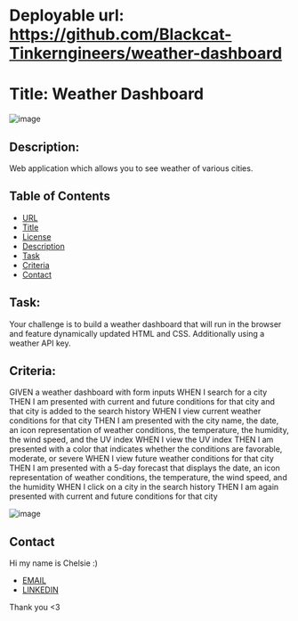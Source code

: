# Deployable url: https://github.com/Blackcat-Tinkerngineers/weather-dashboard

# Title: Weather Dashboard

![image](https://user-images.githubusercontent.com/88634637/148743214-4ecd5cab-63f5-4529-9854-e9c18d96a602.png)



## Description:
Web application which allows you to see weather of various cities.

## Table of Contents
* [URL](#Url)
* [Title](#Title)
* [License](#License)
* [Description](#Description)
* [Task](#Task)
* [Criteria](#Criteria)
* [Contact](#Contact)

## Task:
Your challenge is to build a weather dashboard that will run in the browser and feature dynamically updated HTML and CSS. Additionally using a weather API key. 



## Criteria:
GIVEN a weather dashboard with form inputs
WHEN I search for a city
THEN I am presented with current and future conditions for that city and that city is added to the search history
WHEN I view current weather conditions for that city
THEN I am presented with the city name, the date, an icon representation of weather conditions, the temperature, the humidity, the wind speed, and the UV index
WHEN I view the UV index
THEN I am presented with a color that indicates whether the conditions are favorable, moderate, or severe
WHEN I view future weather conditions for that city
THEN I am presented with a 5-day forecast that displays the date, an icon representation of weather conditions, the temperature, the wind speed, and the humidity
WHEN I click on a city in the search history
THEN I am again presented with current and future conditions for that city

![image](https://user-images.githubusercontent.com/88634637/148723574-51724786-9e89-4264-be73-6f5f1bd44f75.png)


## Contact
Hi my name is Chelsie :)
* [EMAIL](clbgonsalves@gmail.com)
* [LINKEDIN](https://www.linkedin.com/in/chelsiebgonsalves)

Thank you <3

